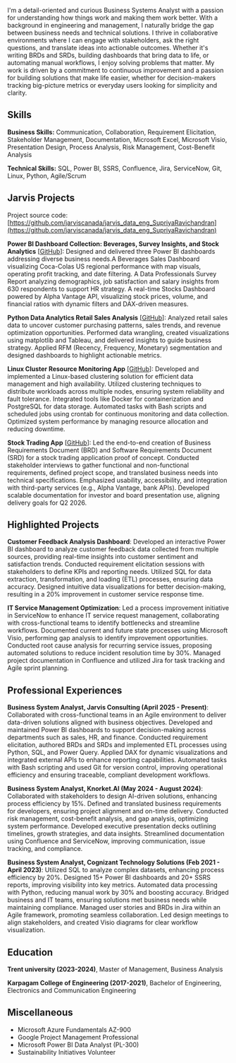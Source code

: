 

I'm a detail-oriented and curious Business Systems Analyst with a passion for understanding how things work and making them work better. With a background in engineering and management, I naturally bridge the gap between business needs and technical solutions. I thrive in collaborative environments where I can engage with stakeholders, ask the right questions, and translate ideas into actionable outcomes. Whether it's writing BRDs and SRDs, building dashboards that bring data to life, or automating manual workflows, I enjoy solving problems that matter. My work is driven by a commitment to continuous improvement and a passion for building solutions that make life easier, whether for decision-makers tracking big-picture metrics or everyday users looking for simplicity and clarity.


## Skills

**Business Skills:** Communication, Collaboration, Requirement Elicitation, Stakeholder Management, Documentation, Microsoft Excel, Microsoft Visio, Presentation Design, Process Analysis, Risk Management, Cost-Benefit Analysis

**Technical Skills:** SQL, Power BI, SSRS, Confluence, Jira, ServiceNow, Git, Linux, Python, Agile/Scrum

## Jarvis Projects

Project source code: [https://github.com/jarviscanada/jarvis_data_eng_SupriyaRavichandran](https://github.com/jarviscanada/jarvis_data_eng_SupriyaRavichandran)


**Power BI Dashboard Collection: Beverages, Survey Insights, and Stock Analytics** [[GitHub](https://github.com/jarviscanada/jarvis_data_eng_SupriyaRavichandran/tree/master/power_bi)]: Designed and delivered three Power BI dashboards addressing diverse business needs.A Beverages Sales Dashboard visualizing Coca-Colas US regional performance with map visuals, operating profit tracking, and date filtering. A Data Professionals Survey Report analyzing demographics, job satisfaction and salary insights from 630 respondents to support HR strategy. A real-time Stocks Dashboard powered by Alpha Vantage API, visualizing stock prices, volume, and financial ratios with dynamic filters and DAX-driven measures.

**Python Data Analytics  Retail Sales Analysis** [[GitHub](https://github.com/jarviscanada/jarvis_data_eng_SupriyaRavichandran/tree/master/python_data_analytics)]: Analyzed retail sales data to uncover customer purchasing patterns, sales trends, and revenue optimization opportunities. Performed data wrangling, created visualizations using matplotlib and Tableau, and delivered insights to guide business strategy. Applied RFM (Recency, Frequency, Monetary) segmentation and designed dashboards to highlight actionable metrics.

**Linux Cluster Resource Monitoring App** [[GitHub](https://github.com/jarviscanada/jarvis_data_eng_SupriyaRavichandran/tree/master/linux_sql)]: Developed and implemented a Linux-based clustering solution for efficient data management and high availability. Utilized clustering techniques to distribute workloads across multiple nodes, ensuring system reliability and fault tolerance. Integrated tools like Docker for containerization and PostgreSQL for data storage. Automated tasks with Bash scripts and scheduled jobs using crontab for continuous monitoring and data collection. Optimized system performance by managing resource allocation and reducing downtime.

**Stock Trading App** [[GitHub](https://github.com/jarviscanada/jarvis_data_eng_SupriyaRavichandran/tree/master/linux_sql)]: Led the end-to-end creation of Business Requirements Document (BRD) and Software Requirements Document (SRD) for a stock trading application proof of concept. Conducted stakeholder interviews to gather functional and non-functional requirements, defined project scope, and translated business needs into technical specifications. Emphasized usability, accessibility, and integration with third-party services (e.g., Alpha Vantage, bank APIs). Developed scalable documentation for investor and board presentation use, aligning delivery goals for Q2 2026.


## Highlighted Projects
**Customer Feedback Analysis Dashboard**: Developed an interactive Power BI dashboard to analyze customer feedback data collected from multiple sources, providing real-time insights into customer sentiment and satisfaction trends. Conducted requirement elicitation sessions with stakeholders to define KPIs and reporting needs. Utilized SQL for data extraction, transformation, and loading (ETL) processes, ensuring data accuracy. Designed intuitive data visualizations for better decision-making, resulting in a 20% improvement in customer service response time.

**IT Service Management Optimization**: Led a process improvement initiative in ServiceNow to enhance IT service request management, collaborating with cross-functional teams to identify bottlenecks and streamline workflows. Documented current and future state processes using Microsoft Visio, performing gap analysis to identify improvement opportunities. Conducted root cause analysis for recurring service issues, proposing automated solutions to reduce incident resolution time by 30%. Managed project documentation in Confluence and utilized Jira for task tracking and Agile sprint planning.


## Professional Experiences

**Business System Analyst, Jarvis Consulting (April 2025 - Present)**: Collaborated with cross-functional teams in an Agile environment to deliver data-driven solutions aligned with business objectives. Developed and maintained Power BI dashboards to support decision-making across departments such as sales, HR, and finance. Conducted requirement elicitation, authored BRDs and SRDs and implemented ETL processes using Python, SQL, and Power Query. Applied DAX for dynamic visualizations and integrated external APIs to enhance reporting capabilities. Automated tasks with Bash scripting and used Git for version control, improving operational efficiency and ensuring traceable, compliant development workflows.

**Business System Analyst, Knorket.AI (May 2024 - August 2024)**: Collaborated with stakeholders to design AI-driven solutions, enhancing process efficiency by 15%. Defined and translated business requirements for developers, ensuring project alignment and on-time delivery. Conducted risk management, cost-benefit analysis, and gap analysis, optimizing system performance. Developed executive presentation decks outlining timelines, growth strategies, and data insights. Streamlined documentation using Confluence and ServiceNow, improving communication, issue tracking, and compliance.

**Business System Analyst, Cognizant Technology Solutions (Feb 2021 - April 2023)**: Utilized SQL to analyze complex datasets, enhancing process efficiency by 20%. Designed 15+ Power BI dashboards and 20+ SSRS reports, improving visibility into key metrics. Automated data processing with Python, reducing manual work by 30% and boosting accuracy. Bridged business and IT teams, ensuring solutions met business needs while maintaining compliance. Managed user stories and BRDs in Jira within an Agile framework, promoting seamless collaboration. Led design meetings to align stakeholders, and created Visio diagrams for clear workflow visualization.


## Education
**Trent university (2023-2024)**, Master of Management, Business Analysis

**Karpagam College of Engineering (2017-2021)**, Bachelor of Engineering, Electronics and Communication Engineering


## Miscellaneous
- Microsoft Azure Fundamentals AZ-900
- Google Project Management Professional
- Microsoft Power BI Data Analyst (PL-300)
- Sustainability Initiatives Volunteer

